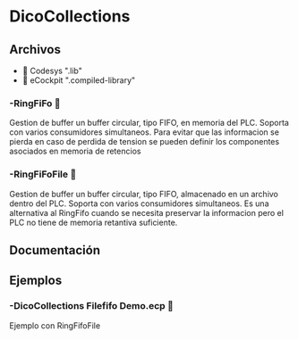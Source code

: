 # DicoCollections
## Archivos
- :orange_book: Codesys ".lib"               
- :green_book: eCockpit ".compiled-library"   

### -RingFiFo :green_book:
Gestion de buffer un buffer circular, tipo FIFO, en memoria del PLC. Soporta con varios consumidores simultaneos. Para evitar que las informacion se pierda en caso de perdida de tension se pueden definir los componentes asociados en memoria de retencios
  

### -RingFiFoFile :green_book:
Gestion de buffer un buffer circular, tipo FIFO, almacenado en un archivo dentro del PLC. Soporta con varios consumidores simultaneos. Es una alternativa al RingFifo cuando se necesita preservar la informacion pero el PLC no tiene de memoria retantiva suficiente. 



## Documentación

## Ejemplos
### -DicoCollections Filefifo Demo.ecp :green_book:
Ejemplo con RingFifoFile
  
